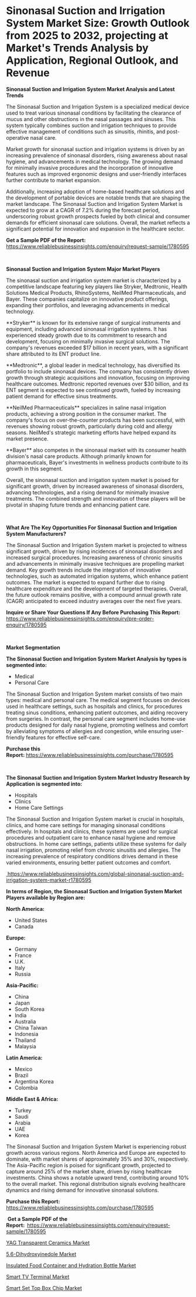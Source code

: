 <p><h1>Sinonasal Suction and Irrigation System Market Size: Growth Outlook from 2025 to 2032, projecting at Market's Trends Analysis by Application, Regional Outlook, and Revenue</h1></p><p><strong>Sinonasal Suction and Irrigation System Market Analysis and Latest Trends</strong></p>
<p><p>The Sinonasal Suction and Irrigation System is a specialized medical device used to treat various sinonasal conditions by facilitating the clearance of mucus and other obstructions in the nasal passages and sinuses. This system typically combines suction and irrigation techniques to provide effective management of conditions such as sinusitis, rhinitis, and post-operative nasal care. </p><p>Market growth for sinonasal suction and irrigation systems is driven by an increasing prevalence of sinonasal disorders, rising awareness about nasal hygiene, and advancements in medical technology. The growing demand for minimally invasive procedures and the incorporation of innovative features such as improved ergonomic designs and user-friendly interfaces further contribute to market expansion. </p><p>Additionally, increasing adoption of home-based healthcare solutions and the development of portable devices are notable trends that are shaping the market landscape. The Sinonasal Suction and Irrigation System Market is expected to grow at a CAGR of 7.2% during the forecast period, underscoring robust growth prospects fueled by both clinical and consumer demands for efficient sinonasal care solutions. Overall, the market reflects a significant potential for innovation and expansion in the healthcare sector.</p></p>
<p><strong>Get a Sample PDF of the Report:&nbsp;</strong> <a href="https://www.reliablebusinessinsights.com/enquiry/request-sample/1780595?utm_campaign=63&utm_medium=2&utm_source=Github&utm_content=ia&utm_term=25032025&utm_id=sinonasal-suction-and-irrigation-system">https://www.reliablebusinessinsights.com/enquiry/request-sample/1780595</a></p>
<p>&nbsp;</p>
<p><strong>Sinonasal Suction and Irrigation System Major Market Players</strong></p>
<p><p>The sinonasal suction and irrigation system market is characterized by a competitive landscape featuring key players like Stryker, Medtronic, Health Solutions Medical Products, RhinoSystems, NeilMed Pharmaceuticals, and Bayer. These companies capitalize on innovative product offerings, expanding their portfolios, and leveraging advancements in medical technology.</p><p>**Stryker** is known for its extensive range of surgical instruments and equipment, including advanced sinonasal irrigation systems. It has experienced steady growth due to its commitment to research and development, focusing on minimally invasive surgical solutions. The company's revenues exceeded $17 billion in recent years, with a significant share attributed to its ENT product line.</p><p>**Medtronic**, a global leader in medical technology, has diversified its portfolio to include sinonasal devices. The company has consistently driven growth through strategic acquisitions and innovation, focusing on improving healthcare outcomes. Medtronic reported revenues over $30 billion, and its ENT segment is expected to see continued growth, fueled by increasing patient demand for effective sinus treatments.</p><p>**NeilMed Pharmaceuticals** specializes in saline nasal irrigation products, achieving a strong position in the consumer market. The company's focus on over-the-counter products has been successful, with revenues showing robust growth, particularly during cold and allergy seasons. NeilMed's strategic marketing efforts have helped expand its market presence.</p><p>**Bayer** also competes in the sinonasal market with its consumer health division's nasal care products. Although primarily known for pharmaceuticals, Bayer's investments in wellness products contribute to its growth in this segment.</p><p>Overall, the sinonasal suction and irrigation system market is poised for significant growth, driven by increased awareness of sinonasal disorders, advancing technologies, and a rising demand for minimally invasive treatments. The combined strength and innovation of these players will be pivotal in shaping future trends and enhancing patient care.</p></p>
<p>&nbsp;</p>
<p><strong>What Are The Key Opportunities For Sinonasal Suction and Irrigation System Manufacturers?</strong></p>
<p><p>The Sinonasal Suction and Irrigation System market is projected to witness significant growth, driven by rising incidences of sinonasal disorders and increased surgical procedures. Increasing awareness of chronic sinusitis and advancements in minimally invasive techniques are propelling market demand. Key growth trends include the integration of innovative technologies, such as automated irrigation systems, which enhance patient outcomes. The market is expected to expand further due to rising healthcare expenditure and the development of targeted therapies. Overall, the future outlook remains positive, with a compound annual growth rate (CAGR) anticipated to exceed industry averages over the next five years.</p></p>
<p><strong>Inquire or Share Your Questions If Any Before Purchasing This Report:</strong> <a href="https://www.reliablebusinessinsights.com/enquiry/pre-order-enquiry/1780595?utm_campaign=63&utm_medium=2&utm_source=Github&utm_content=ia&utm_term=25032025&utm_id=sinonasal-suction-and-irrigation-system">https://www.reliablebusinessinsights.com/enquiry/pre-order-enquiry/1780595</a></p>
<p>&nbsp;</p>
<p><strong>Market Segmentation</strong></p>
<p><strong>The Sinonasal Suction and Irrigation System Market Analysis by types is segmented into:</strong></p>
<p><ul><li>Medical</li><li>Personal Care</li></ul></p>
<p><p>The Sinonasal Suction and Irrigation System market consists of two main types: medical and personal care. The medical segment focuses on devices used in healthcare settings, such as hospitals and clinics, for procedures treating sinus conditions, enhancing patient outcomes, and aiding recovery from surgeries. In contrast, the personal care segment includes home-use products designed for daily nasal hygiene, promoting wellness and comfort by alleviating symptoms of allergies and congestion, while ensuring user-friendly features for effective self-care.</p></p>
<p><strong>Purchase this Report:&nbsp;</strong><a href="https://www.reliablebusinessinsights.com/purchase/1780595?utm_campaign=63&utm_medium=2&utm_source=Github&utm_content=ia&utm_term=25032025&utm_id=sinonasal-suction-and-irrigation-system">https://www.reliablebusinessinsights.com/purchase/1780595</a></p>
<p>&nbsp;</p>
<p><strong>The Sinonasal Suction and Irrigation System Market Industry Research by Application is segmented into:</strong></p>
<p><ul><li>Hospitals</li><li>Clinics</li><li>Home Care Settings</li></ul></p>
<p><p>The Sinonasal Suction and Irrigation System market is crucial in hospitals, clinics, and home care settings for managing sinonasal conditions effectively. In hospitals and clinics, these systems are used for surgical procedures and outpatient care to enhance nasal hygiene and remove obstructions. In home care settings, patients utilize these systems for daily nasal irrigation, promoting relief from chronic sinusitis and allergies. The increasing prevalence of respiratory conditions drives demand in these varied environments, ensuring better patient outcomes and comfort.</p></p>
<p><a href="https://www.reliablebusinessinsights.com/global-sinonasal-suction-and-irrigation-system-market-r1780595?utm_campaign=63&utm_medium=2&utm_source=Github&utm_content=ia&utm_term=25032025&utm_id=sinonasal-suction-and-irrigation-system">&nbsp;https://www.reliablebusinessinsights.com/global-sinonasal-suction-and-irrigation-system-market-r1780595</a></p>
<p><strong>In terms of Region, the Sinonasal Suction and Irrigation System Market Players available by Region are:</strong></p>
<p>
    <p> <strong> North America: </strong>
        <ul>
            <li>United States</li>
            <li>Canada</li>
        </ul>
        </p> 
    <p> <strong> Europe: </strong>
        <ul>
            <li>Germany</li>
            <li>France</li>
            <li>U.K.</li>
            <li>Italy</li>
            <li>Russia</li>
        </ul>
        </p> 
    <p> <strong> Asia-Pacific: </strong>
        <ul>
            <li>China</li>
            <li>Japan</li>
            <li>South Korea</li>
            <li>India</li>
            <li>Australia</li>
            <li>China Taiwan</li>
            <li>Indonesia</li>
            <li>Thailand</li>
            <li>Malaysia</li>
        </ul>
        </p> 
    <p> <strong> Latin America: </strong>
        <ul>
            <li>Mexico</li>
            <li>Brazil</li>
            <li>Argentina Korea</li>
            <li>Colombia</li>
        </ul>
        </p> 
    <p> <strong> Middle East & Africa: </strong>
        <ul>
            <li>Turkey</li>
            <li>Saudi</li>
            <li>Arabia</li>
            <li>UAE</li>
            <li>Korea</li>
        </ul>
    </p>
    </p>
<p><p>The Sinonasal Suction and Irrigation System Market is experiencing robust growth across various regions. North America and Europe are expected to dominate, with market shares of approximately 35% and 30%, respectively. The Asia-Pacific region is poised for significant growth, projected to capture around 25% of the market share, driven by rising healthcare investments. China shows a notable upward trend, contributing around 10% to the overall market. This regional distribution signals evolving healthcare dynamics and rising demand for innovative sinonasal solutions.</p></p>
<p><strong>Purchase this Report: </strong><a href="https://www.reliablebusinessinsights.com/purchase/1780595?utm_campaign=63&utm_medium=2&utm_source=Github&utm_content=ia&utm_term=25032025&utm_id=sinonasal-suction-and-irrigation-system">https://www.reliablebusinessinsights.com/purchase/1780595</a></p>
<p>&nbsp;<strong>Get a Sample PDF of the Report:&nbsp;&nbsp;</strong><a href="https://www.reliablebusinessinsights.com/enquiry/request-sample/1780595?utm_campaign=63&utm_medium=2&utm_source=Github&utm_content=ia&utm_term=25032025&utm_id=sinonasal-suction-and-irrigation-system">https://www.reliablebusinessinsights.com/enquiry/request-sample/1780595</a></p>
<p><strong></strong></p>
<p><p><a href="https://github.com/chlihakwatsi/Market-Research-Report-List-1/blob/main/yag-transparent-ceramics-market.md?utm_campaign=63&utm_medium=2&utm_source=Github&utm_content=ia&utm_term=25032025&utm_id=sinonasal-suction-and-irrigation-system">YAG Transparent Ceramics Market</a></p><p><a href="https://github.com/sokurgleyde/Market-Research-Report-List-1/blob/main/56-dihydroxyinedole-market.md?utm_campaign=63&utm_medium=2&utm_source=Github&utm_content=ia&utm_term=25032025&utm_id=sinonasal-suction-and-irrigation-system">5,6-Dihydroxyinedole Market</a></p><p><a href="https://github.com/jemmysolin5k/Market-Research-Report-List-1/blob/main/insulated-food-container-and-hydration-bottle-market.md?utm_campaign=63&utm_medium=2&utm_source=Github&utm_content=ia&utm_term=25032025&utm_id=sinonasal-suction-and-irrigation-system">Insulated Food Container and Hydration Bottle Market</a></p><p><a href="https://github.com/rubiogruis0p/Market-Research-Report-List-1/blob/main/smart-tv-terminal-market.md?utm_campaign=63&utm_medium=2&utm_source=Github&utm_content=ia&utm_term=25032025&utm_id=sinonasal-suction-and-irrigation-system">Smart TV Terminal Market</a></p><p><a href="https://github.com/kaniselway4c/Market-Research-Report-List-1/blob/main/smart-set-top-box-chip-market.md?utm_campaign=63&utm_medium=2&utm_source=Github&utm_content=ia&utm_term=25032025&utm_id=sinonasal-suction-and-irrigation-system">Smart Set Top Box Chip Market</a></p></p>